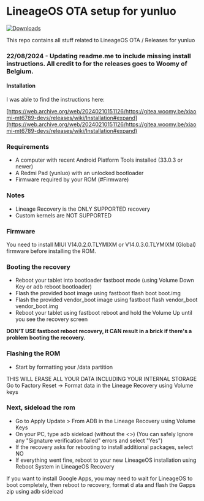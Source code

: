 # LineageOS OTA setup for yunluo

[![Downloads](https://img.shields.io/github/downloads/xiaomi-mt6789-devs/releases/total?style=for-the-badge)](https://github.com/xiaomi-mt6789-devs/releases/releases)

This repo contains all stuff related to LineageOS OTA / Releases for yunluo

### 22/08/2024 - Updating readme.me to include missing install instructions. All credit to for the releases goes to Woomy of Belgium.

#### Installation

I was able to find the instructions here:

[https://web.archive.org/web/20240210151126/https://gitea.woomy.be/xiaomi-mt6789-devs/releases/wiki/Installation#expand](https://web.archive.org/web/20240210151126/https://gitea.woomy.be/xiaomi-mt6789-devs/releases/wiki/Installation#expand)

### Requirements

- A computer with recent Android Platform Tools installed (33.0.3 or newer)
- A Redmi Pad (yunluo) with an unlocked bootloader
- Firmware required by your ROM (#Firmware)

### Notes

- Lineage Recovery is the ONLY SUPPORTED recovery
- Custom kernels are NOT SUPPORTED

### Firmware
You need to install MIUI V14.0.2.0.TLYMIXM or V14.0.3.0.TLYMIXM (Global) firmware before installing the ROM.

### Booting the recovery

- Reboot your tablet into bootloader fastboot mode (using Volume Down Key or adb reboot bootloader)
- Flash the provided boot image using fastboot flash boot boot.img
- Flash the provided vendor_boot image using fastboot flash vendor_boot vendor_boot.img
- Reboot your tablet using fastboot reboot and hold the Volume Up until you see the recovery screen

**DON'T USE fastboot reboot recovery, it CAN result in a brick if there's a problem booting the recovery.**

### Flashing the ROM

- Start by formatting your /data partition

THIS WILL ERASE ALL YOUR DATA INCLUDING YOUR INTERNAL STORAGE
Go to Factory Reset -> Format data in the Lineage Recovery using Volume keys

### Next, sideload the rom

- Go to Apply Update > From ADB in the Lineage Recovery using Volume Keys
- On your PC, type adb sideload <path to rom.zip> (without the <>) (You can safely Ignore any "Signature verification failed" errors and select "Yes")
- If the recovery asks for rebooting to install additional packages, select NO
- If everything went fine, reboot to your new LineageOS installation using Reboot System in LineageOS Recovery

If you want to install Google Apps, you may need to wait for LineageOS to boot completely, then reboot to recovery, format d ata and flash the Gapps zip using adb sideload
